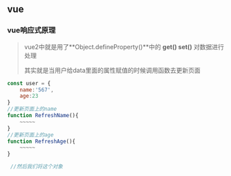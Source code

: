 ## vue

### vue响应式原理

>vue2中就是用了**Object.defineProperty()**中的 **get() set()** 对数据进行处理
>
>其实就是当用户给data里面的属性赋值的时候调用函数去更新页面

```js
const user = {
    name:'567',
    age:23
}
//更新页面上的name
function RefreshName(){
    ~~~~~
}
//更新页面上的age
function RefreshAge(){
    ~~~~~
}

 //然后我们将这个对象
```
